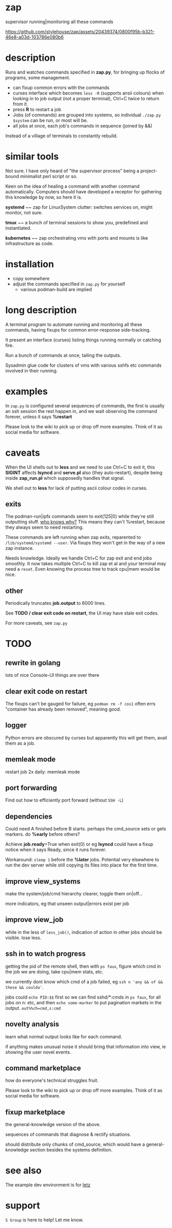 # zap
supervisor running|monitoring all these commands

https://github.com/stylehouse/zap/assets/20439374/0800f95b-b321-46e8-a03d-103786e080b6

# description

Runs and watches commands specified in **zap.py**, for bringing up flocks of programs, some management.

- can fixup common errors with the commands
- curses interface which becomes `less -R` (supports ansii colours) when looking in to job output (not a proper terminal), Ctrl+C twice to return from it.
- press **R** to restart a job
- Jobs (of commands) are grouped into systems, so individual `./zap.py $system` can be run, or most will be.
- all jobs at once, each job's commands in sequence (joined by &&)

Instead of a village of terminals to constantly rebuild.

# similar tools

Not sure. I have only heard of "the supervisor process" being a project-bound minimalist perl script or so.

Keen on the idea of healing a command with another command automatically. Computers should have developed a receptor for gathering this knowledge by now, so here it is.

**systemd** ~~ zap for LinuxSystem clutter: switches services on, might monitor, not sure.

**tmux** ~~ a bunch of terminal sessions to show you, predefined and instantiated.

**kubernetes** ~~ zap orchestrating vms with ports and mounts is like infrastructure as code.

# installation

* copy somewhere
* adjust the commands specified in `zap.py` for yourself
  * various podman-build are implied

# long description

A terminal program to automate running and monitoring all these commands, having fixups for common error-response side-tracking.

It present an interface (curses) listing things running normally or catching fire.

Run a bunch of commands at once, tailing the outputs.

Sysadmin glue code for clusters of vms with various sshfs etc commands involved in their running.

# examples

In `zap.py` is configured several sequences of commands,
    the first is usually an ssh session the rest happen in,
    and we wait observing the command forever, unless it says **%restart**

Please look to the wiki to pick up or drop off more examples. Think of it as social media for software.

# caveats

When the UI shells out to **less** and we need to use Ctrl+C to exit it, this **SIGINT** affects **lsyncd** and **serve.pl** also (they auto-restart), despite being inside **zap_run.pl** which supposedly handles that signal.

We shell out to **less** for lack of putting ascii colour codes in curses.

## exits

The podman-run|ipfs commands seem to exit(125|0) while they're still outputting stuff. [who knows why?](https://stackoverflow.com/questions/881388/double-fork-when-creating-a-daemon/5386753#5386753) This means they can't %restart, because they always seem to need restarting.

These commands are left running when zap exits, reparented to `/lib/systemd/systemd --user`. Via fixups they won't get in the way of a new zap instance.

Needs knowledge. Ideally we handle Ctrl+C for zap exit and end jobs smoothly.
It now takes multiple Ctrl+C to kill zap et al and your terminal may need a `reset`.
Even knowing the process tree to track cpu|mem would be nice.

## other

Periodically truncates **job.output** to 6000 lines.

See **TODO / clear exit code on restart**, the UI may have stale exit codes.

For more caveats, see `zap.py`

# TODO

## rewrite in golang
lots of nice Console-UI things are over there

## clear exit code on restart
The fixups can't be gauged for failure, eg `podman rm -f cos1` often errs "container has already been removed", meaning good.

## logger
Python errors are obscured by curses but apparently this will get them, avail them as a job.

## memleak mode
restart job 2x daily: memleak mode

## port forwarding
Find out how to efficiently port forward (without `SSH -L`)

## dependencies
Could need A finished before B starts. perhaps the cmd_source sets or gets markers. do **%early** before others?

Achieve **job.ready**=True when exit(0) or eg **lsyncd** could have a fixup notice when it says Ready, since it runs forever.

Workaround: `sleep 1` before the **%later** jobs. Potential very elsewhere to run the dev server while still copying its files into place for the first time.

## improve view_systems
make the system/job/cmd hierarchy clearer, toggle them on|off...

more indicators, eg that unseen output|errors exist per job

## improve view_job
while in the less of `less_job()`, indication of action in other jobs should be visible. lose less.

## ssh in to watch progress
getting the pid of the remote shell, then with `ps faux`, figure which cmd in the job we are doing, take cpu|mem stats, etc.

we currently dont know which cmd of a job failed, eg `ssh n 'any && of && these && coulda'`.

jobs could `echo PID:$$` first so we can find sshd/*:cmds in `ps faux`, for all jobs on n: etc, and then `echo some-marker` to put pagination markets in the output. `out%%ch=cmd,s:cmd`

## novelty analysis
learn what normal output looks like for each command.

if anything makes unusual noise it should bring that information into view, ie showing the user novel events.

## command marketplace
how do everyone's technical struggles fruit.

Please look to the wiki to pick up or drop off more examples. Think of it as social media for software.

## fixup marketplace
the general-knowledge version of the above.

sequences of commands that diagnose & rectify situations.

should distribute only chunks of cmd_source, which would have a general-knowledge section besides the systems definition.

# see also

The example dev environment is for [letz](https://github.com/stylehouse/letz)

# support

`S Group` is here to help! Let me know.
